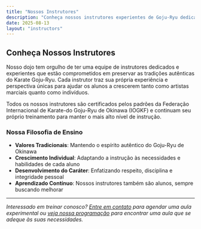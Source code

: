 ```yaml
---
title: "Nossos Instrutores"
description: "Conheça nossos instrutores experientes de Goju-Ryu dedicados a preservar as tradições autênticas das artes marciais"
date: 2025-08-13
layout: "instructors"
---
```


## Conheça Nossos Instrutores

Nosso dojo tem orgulho de ter uma equipe de instrutores dedicados e experientes que estão comprometidos em preservar as tradições autênticas do Karate Goju-Ryu. Cada instrutor traz sua própria experiência e perspectiva únicas para ajudar os alunos a crescerem tanto como artistas marciais quanto como indivíduos.

Todos os nossos instrutores são certificados pelos padrões da Federação Internacional de Karate-do Goju-Ryu de Okinawa (IOGKF) e continuam seu próprio treinamento para manter o mais alto nível de instrução.

### Nossa Filosofia de Ensino

- **Valores Tradicionais**: Mantendo o espírito autêntico do Goju-Ryu de Okinawa
- **Crescimento Individual**: Adaptando a instrução às necessidades e habilidades de cada aluno
- **Desenvolvimento do Caráter**: Enfatizando respeito, disciplina e integridade pessoal
- **Aprendizado Contínuo**: Nossos instrutores também são alunos, sempre buscando melhorar

---

*Interessado em treinar conosco? [Entre em contato](/pt/contact) para agendar uma aula experimental ou [veja nossa programação](/pt/schedule) para encontrar uma aula que se adeque às suas necessidades.*
